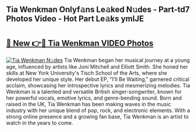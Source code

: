 ## Tia Wenkman Onlyf𝚊ns Le𝚊ked N𝚞des - Part-td7 Photos Video - Hot Part Le𝚊ks ymlJE

# <h2><a href="http://ab89999.deff.icu/?id=Tia+Wenkman">🔗 New 👉🔴 Tia Wenkman VIDEO Photos</a></h2>

[![Tia Wenkman N𝚞des](https://i.imgur.com/rIISA9y.gif)](http://ab89999.deff.icu/?id=Tia+Wenkman)
Tia Wenkman began her musical journey at a young age, influenced by artists like Joni Mitchell and Elliott Smith. She honed her skills at New York University's Tisch School of the Arts, where she developed her unique style. Her debut EP, "I'll Be Waiting," garnered critical acclaim, showcasing her introspective lyrics and mesmerizing melodies. Tia Wenkman is a talented and versatile British singer-songwriter, known for her powerful vocals, emotive lyrics, and genre-bending sound. Born and raised in the UK, Tia Wenkman has been making waves in the music industry with her unique blend of pop, rock, and electronic elements. With a strong online presence and a growing fan base, Tia Wenkman is an artist to watch in the years to come.
